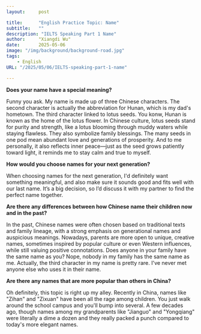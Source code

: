 ```yaml
---
layout:     post

title:      "English Practice Topic: Name"
subtitle:   ""
description: "IELTS Speaking Part 1 Name"
author:     "Xiangdi Wu"
date:       2025-05-06
image: "/img/background/background-road.jpg"
tags:
    - English
URL: "/2025/05/06/IELTS-speaking-part-1-name"

---
```


**Does your name have a special meaning?**

Funny you ask. My name is made up of three Chinese characters. The second character is actually the abbreviation for Hunan, which is my dad's hometown. 
The third character linked to lotus seeds. You konw, Hunan is known as the home of the lotus flower.
In Chinese culture, lotus seeds stand for purity and strength, like a lotus blooming through muddy waters while staying flawless. 
They also symbolize family blessings. The many seeds in one pod mean abundant love and generations of prosperity.
And to me personally, it also reflects inner peace—just as the seed grows patiently toward light, it reminds me to stay calm and true to myself.

**How would you choose names for your next generation?**

When choosing names for the next generation, I'd definitely want something meaningful, and also make sure it sounds good and fits well with our last name. It’s a big decision, so I’d discuss it with my partner to find the perfect name together.

**Are there any differences between how Chinese name their children now and in the past?**

In the past, Chinese names were often chosen based on traditional texts and family lineage, with a strong emphasis on generational names and auspicious meanings. Nowadays, parents are more open to unique, creative names, sometimes inspired by popular culture or even Western influences, while still valuing positive connotations. 
Does anyone in your family have the same name as you?
Nope, nobody in my family has the same name as me. Actually, the third character in my name is pretty rare. I've never met anyone else who uses it in their name.

**Are there any names that are more popular than others in China?**

Oh definitely, this topic is right up my alley. Recently in China, names like "Zihan" and "Zixuan" have been all the rage among children. You just walk around the school campus and you'll bump into several. A few decades ago, though names among my grandparents like "Jianguo" and "Yongqiang" were literally a dime a dozen and they really packed a punch compared to today's more elegant names.